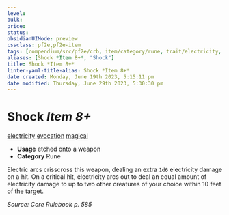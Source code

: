```yaml
---
level:
bulk:
price:
status:
obsidianUIMode: preview
cssclass: pf2e,pf2e-item
tags: [compendium/src/pf2e/crb, item/category/rune, trait/electricity, trait/evocation, trait/magical]
aliases: [Shock *Item 8+*, "Shock"]
title: Shock *Item 8+*
linter-yaml-title-alias: Shock *Item 8+*
date created: Monday, June 19th 2023, 5:15:11 pm
date modified: Thursday, June 29th 2023, 5:30:30 pm
---
```


# Shock *Item 8+*

[electricity](rules/traits/electricity.md) [evocation](rules/traits/evocation.md) [magical](rules/traits/magical.md)  

- **Usage** etched onto a weapon
- **Category** Rune

Electric arcs crisscross this weapon, dealing an extra `1d6` electricity damage on a hit. On a critical hit, electricity arcs out to deal an equal amount of electricity damage to up to two other creatures of your choice within 10 feet of the target.

*Source: Core Rulebook p. 585*
